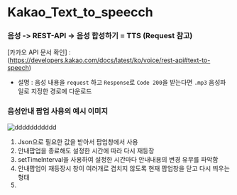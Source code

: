 # Kakao_Text_to_speecch

### 음성 -> REST-API -> 음성 합성하기 = TTS (Request 참고)

[카카오 API 문서 확인] : (https://developers.kakao.com/docs/latest/ko/voice/rest-api#text-to-speech)

- 설명 : 음성 내용을 ```request``` 하고 ```Response```로 ```Code 200```을 받는다면 ```.mp3``` 음성파일로 지정한 경로에 다운로드




### 음성안내 팝업 사용의 예시 이미지
![ddddddddddd](https://user-images.githubusercontent.com/73927761/144531475-2fac1629-66ed-4239-b404-dcf98824c04a.png)

1. Json으로 필요한 값을 받아서 팝업창에서 사용 
2. 안내팝업을 종료해도 설정한 시간에 따라 다시 재등장
3. setTimeInterval을 사용하여 설정한 시간마다 안내내용의 변경 유무를 파악함
4. 안내팝업이 재등장시 창이 여러개로 겹치지 않도록 현재 팝업창을 닫고 다시 띄우는 형태
5. <audio>태그로 autoplay를 사용하여 팝업 등장시 자동으로 내용을 읽어줌.
